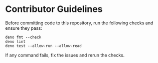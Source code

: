 # Contributor Guidelines

Before committing code to this repository, run the following checks and ensure
they pass:

```
deno fmt --check
deno lint
deno test --allow-run --allow-read
```

If any command fails, fix the issues and rerun the checks.
